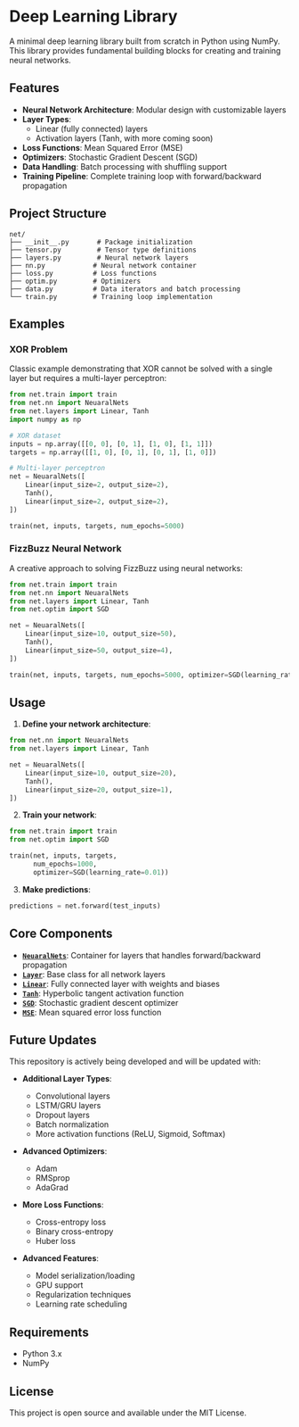 # Deep Learning Library

A minimal deep learning library built from scratch in Python using NumPy. This library provides fundamental building blocks for creating and training neural networks.

## Features

- **Neural Network Architecture**: Modular design with customizable layers
- **Layer Types**:
  - Linear (fully connected) layers
  - Activation layers (Tanh, with more coming soon)
- **Loss Functions**: Mean Squared Error (MSE)
- **Optimizers**: Stochastic Gradient Descent (SGD)
- **Data Handling**: Batch processing with shuffling support
- **Training Pipeline**: Complete training loop with forward/backward propagation

## Project Structure

```
net/
├── __init__.py       # Package initialization
├── tensor.py         # Tensor type definitions
├── layers.py         # Neural network layers
├── nn.py            # Neural network container
├── loss.py          # Loss functions
├── optim.py         # Optimizers
├── data.py          # Data iterators and batch processing
└── train.py         # Training loop implementation
```

## Examples

### XOR Problem

Classic example demonstrating that XOR cannot be solved with a single layer but requires a multi-layer perceptron:

```python
from net.train import train
from net.nn import NeuaralNets
from net.layers import Linear, Tanh
import numpy as np

# XOR dataset
inputs = np.array([[0, 0], [0, 1], [1, 0], [1, 1]])
targets = np.array([[1, 0], [0, 1], [0, 1], [1, 0]])

# Multi-layer perceptron
net = NeuaralNets([
    Linear(input_size=2, output_size=2),
    Tanh(),
    Linear(input_size=2, output_size=2),
])

train(net, inputs, targets, num_epochs=5000)
```

### FizzBuzz Neural Network

A creative approach to solving FizzBuzz using neural networks:

```python
from net.train import train
from net.nn import NeuaralNets
from net.layers import Linear, Tanh
from net.optim import SGD

net = NeuaralNets([
    Linear(input_size=10, output_size=50),
    Tanh(),
    Linear(input_size=50, output_size=4),
])

train(net, inputs, targets, num_epochs=5000, optimizer=SGD(learning_rate=0.001))
```

## Usage

1. **Define your network architecture**:

```python
from net.nn import NeuaralNets
from net.layers import Linear, Tanh

net = NeuaralNets([
    Linear(input_size=10, output_size=20),
    Tanh(),
    Linear(input_size=20, output_size=1),
])
```

2. **Train your network**:

```python
from net.train import train
from net.optim import SGD

train(net, inputs, targets,
      num_epochs=1000,
      optimizer=SGD(learning_rate=0.01))
```

3. **Make predictions**:

```python
predictions = net.forward(test_inputs)
```

## Core Components

- **[`NeuaralNets`](net/nn.py)**: Container for layers that handles forward/backward propagation
- **[`Layer`](net/layers.py)**: Base class for all network layers
- **[`Linear`](net/layers.py)**: Fully connected layer with weights and biases
- **[`Tanh`](net/layers.py)**: Hyperbolic tangent activation function
- **[`SGD`](net/optim.py)**: Stochastic gradient descent optimizer
- **[`MSE`](net/loss.py)**: Mean squared error loss function

## Future Updates

This repository is actively being developed and will be updated with:

- **Additional Layer Types**:

  - Convolutional layers
  - LSTM/GRU layers
  - Dropout layers
  - Batch normalization
  - More activation functions (ReLU, Sigmoid, Softmax)

- **Advanced Optimizers**:

  - Adam
  - RMSprop
  - AdaGrad

- **More Loss Functions**:

  - Cross-entropy loss
  - Binary cross-entropy
  - Huber loss

- **Advanced Features**:
  - Model serialization/loading
  - GPU support
  - Regularization techniques
  - Learning rate scheduling

## Requirements

- Python 3.x
- NumPy

## License

This project is open source and available under the MIT License.

